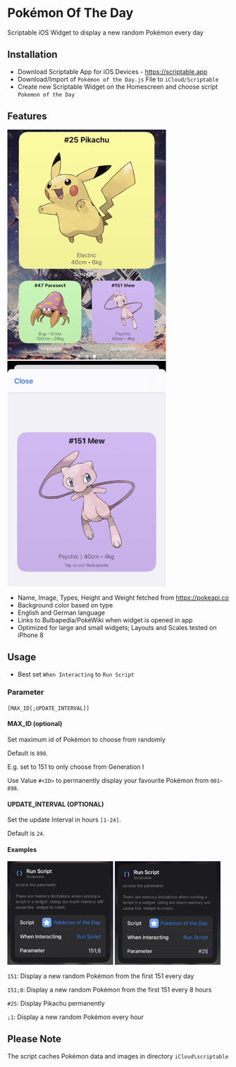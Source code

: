 # Pokémon Of The Day
Scriptable iOS Widget to display a new random Pokémon every day

## Installation

* Download Scriptable App for iOS Devices - https://scriptable.app
* Download/Import of `Pokémon of the Day.js` File to `iCloud/Scriptable`
* Create new Scriptable Widget on the Homescreen and choose script `Pokemon of the Day`

## Features

<img src="img/img_Homescreen.jpg" width="360px" />&nbsp;<img src="img/img_OpenInApp.jpg" width="360px" />

- Name, Image, Types, Height and Weight fetched from https://pokeapi.co
- Background color based on type
- English and German language
- Links to Bulbapedia/PokéWiki when widget is opened in app
- Optimized for large and small widgets; Layouts and Scales tested on iPhone 8

## Usage
* Best set `When Interacting` to `Run Script`

### Parameter 

`[MAX_ID[;UPDATE_INTERVAL]]`

#### MAX_ID (optional)
Set maximum id of Pokémon to choose from randomly 
   
Default is `898`.
     
E.g. set to 151 to only choose from Generation I
     
Use Value `#<ID>` to permanently display your favourite Pokémon from `001`-`898`.

#### UPDATE_INTERVAL (OPTIONAL)
Set the update Interval in hours `[1-24]`. 

Default is `24`.

#### Examples

<img src="img/img_Config1.jpg" width="240px" />&nbsp;<img src="img/img_Config2.jpg" width="240px" />

`151`: Display a new random Pokémon from the first 151 every day

`151;8`: Display a new random Pokémon from the first 151 every 8 hours

`#25`: Display Pikachu permanently

`;1`: Display a new random Pokémon every hour

## Please Note
The script caches Pokémon data and images in directory `iCloud\scriptable`
